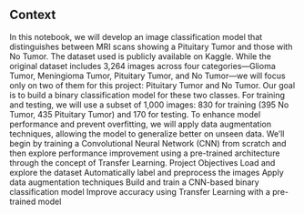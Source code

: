 ## **Context**

In this notebook, we will develop an image classification model that distinguishes between MRI scans showing a Pituitary Tumor and those with No Tumor.
The dataset used is publicly available on Kaggle. While the original dataset includes 3,264 images across four categories—Glioma Tumor, Meningioma Tumor, Pituitary Tumor, and No Tumor—we will focus only on two of them for this project: Pituitary Tumor and No Tumor. Our goal is to build a binary classification model for these two classes.
For training and testing, we will use a subset of 1,000 images: 830 for training (395 No Tumor, 435 Pituitary Tumor) and 170 for testing. To enhance model performance and prevent overfitting, we will apply data augmentation techniques, allowing the model to generalize better on unseen data.
We’ll begin by training a Convolutional Neural Network (CNN) from scratch and then explore performance improvement using a pre-trained architecture through the concept of Transfer Learning.
Project Objectives
    Load and explore the dataset
    Automatically label and preprocess the images
    Apply data augmentation techniques
    Build and train a CNN-based binary classification model
    Improve accuracy using Transfer Learning with a pre-trained model
